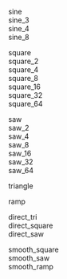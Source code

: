 sine  
sine_3  
sine_4  
sine_8  

square  
square_2  
square_4  
square_8  
square_16  
square_32  
square_64  

saw  
saw_2  
saw_4  
saw_8  
saw_16  
saw_32  
saw_64  

triangle  

ramp  

direct_tri  
direct_square  
direct_saw  

smooth_square  
smooth_saw  
smooth_ramp  
